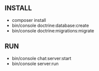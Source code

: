 ## INSTALL
* composer install
* bin/console doctrine:database:create
* bin/console doctrine:migrations:migrate

## RUN
* bin/console chat:server:start
* bin/console server:run
